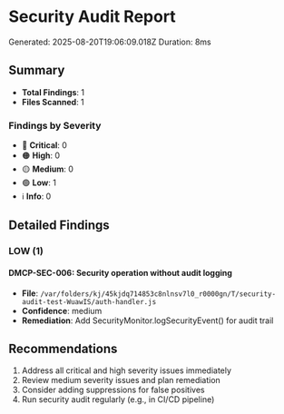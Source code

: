 # Security Audit Report

Generated: 2025-08-20T19:06:09.018Z
Duration: 8ms

## Summary

- **Total Findings**: 1
- **Files Scanned**: 1

### Findings by Severity

- 🔴 **Critical**: 0
- 🟠 **High**: 0
- 🟡 **Medium**: 0
- 🟢 **Low**: 1
- ℹ️ **Info**: 0

## Detailed Findings

### LOW (1)

#### DMCP-SEC-006: Security operation without audit logging

- **File**: `/var/folders/kj/45kjdq714853c8nlnsv7l0_r0000gn/T/security-audit-test-WuawIS/auth-handler.js`
- **Confidence**: medium
- **Remediation**: Add SecurityMonitor.logSecurityEvent() for audit trail

## Recommendations

1. Address all critical and high severity issues immediately
2. Review medium severity issues and plan remediation
3. Consider adding suppressions for false positives
4. Run security audit regularly (e.g., in CI/CD pipeline)
